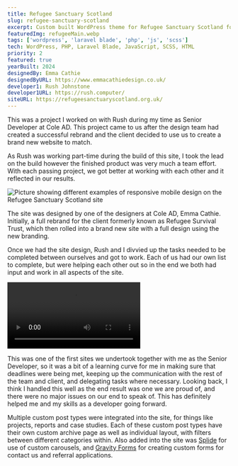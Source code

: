 ```yaml
---
title: Refugee Sanctuary Scotland
slug: refugee-sanctuary-scotland
excerpt: Custom built WordPress theme for Refugee Sanctuary Scotland for a complete site overhaul in line with their new branding, with a focus on accessibility and user experience.
featuredImg: refugeeMain.webp
tags: ['wordpress', 'laravel blade', 'php', 'js', 'scss']
tech: WordPress, PHP, Laravel Blade, JavaScript, SCSS, HTML
priority: 2
featured: true
yearBuilt: 2024
designedBy: Emma Cathie
designedByURL: https://www.emmacathiedesign.co.uk/
developer1: Rush Johnstone
developer1URL: https://rush.computer/
siteURL: https://refugeesanctuaryscotland.org.uk/
---
```


This was a project I worked on with Rush during my time as Senior Developer at Cole AD. This project came to us after the design team had created a successful rebrand and the client decided to use us to create a brand new website to match.

As Rush was working part-time during the build of this site, I took the lead on the build however the finished product was very much a team effort. With each passing project, we got better at working with each other and it reflected in our results.

<div class='project-image'>
    <img src='./projectImages/refugee/refugeeMobile.webp' alt='Picture showing different examples of responsive mobile design on the Refugee Sanctuary Scotland site' loading='lazy'>
</div>

The site was designed by one of the designers at Cole AD, Emma Cathie. Initially, a full rebrand for the client formerly known as Refugee Survival Trust, which then rolled into a brand new site with a full design using the new branding.

Once we had the site design, Rush and I divvied up the tasks needed to be completed between ourselves and got to work. Each of us had our own list to complete, but were helping each other out so in the end we both had input and work in all aspects of the site.

<div class='project-image'>
    <video autoplay loop >
        <source src="./projectImages/refugee/refugeeDemo.webm" type="video/webm" />
    </video>
</div>

This was one of the first sites we undertook together with me as the Senior Developer, so it was a bit of a learning curve for me in making sure that deadlines were being met, keeping up the communication with the rest of the team and client, and delegating tasks where necessary. Looking back, I think I handled this well as the end result was one we are proud of, and there were no major issues on our end to speak of. This has definitely helped me and my skills as a developer going forward.

Multiple custom post types were integrated into the site, for things like projects, reports and case studies. Each of these custom post types have their own custom archive page as well as individual layout, with filters between different categories within. Also added into the site was <a href='https://splidejs.com/' target='_blank'>Splide</a> for use of custom carousels, and <a href='https://www.gravityforms.com/' target='_blank'>Gravity Forms</a> for creating custom forms for contact us and referral applications.
